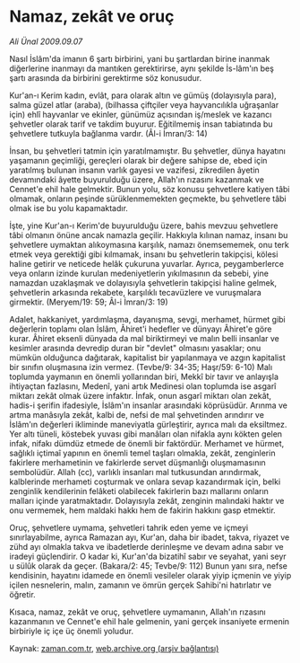 # Namaz, zekât ve oruç

*Ali Ünal 2009.09.07*

<tr><td class="metin" colspan="2" style="padding-top: 20px; padding-left: 5px; ">Nasıl İslâm'da imanın 6 şartı birbirini, yani bu şartlardan birine inanmak diğerlerine inanmayı da mantıken gerektirirse, aynı şekilde İs-lâm'ın beş şartı arasında da birbirini gerektirme söz konusudur.</td></tr><tr><td class="metin" colspan="2" style="padding-top: 20px; padding-left: 5px; "><p> Kur'an-ı Kerim kadın, evlât, para olarak altın ve gümüş (dolayısıyla para), salma güzel atlar (araba), (bilhassa çiftçiler veya hayvancılıkla uğraşanlar için) ehlî hayvanlar ve ekinler, günümüz açısından iş/meslek ve kazancı şehvetler olarak tarif ve takdim buyurur. Eğitilmemiş insan tabiatında bu şehvetlere tutkuyla bağlanma vardır. (Âl-i İmran/3: 14)
<p> İnsan, bu şehvetleri tatmin için yaratılmamıştır. Bu şehvetler, dünya hayatını yaşamanın geçimliği, gereçleri olarak bir değere sahipse de, ebed için yaratılmış bulunan insanın varlık gayesi ve vazifesi, zikredilen âyetin devamındaki âyette buyurulduğu üzere, Allah'ın rızasını kazanmak ve Cennet'e ehil hale gelmektir. Bunun yolu, söz konusu şehvetlere katiyen tâbi olmamak, onların peşinde sürüklenmemekten geçmekte, bu şehvetlere tâbi olmak ise bu yolu kapamaktadır.
<p> İşte, yine Kur'an-ı Kerim'de buyurulduğu üzere, bahis mevzuu şehvetlere tâbi olmanın önüne ancak namazla geçilir. Hakkıyla kılınan namaz, insanı bu şehvetlere uymaktan alıkoymasına karşılık, namazı önemsememek, onu terk etmek veya gerektiği gibi kılmamak, insanı bu şehvetlerin takipçisi, kölesi haline getirir ve neticede helâk çukuruna yuvarlar. Ayrıca, peygamberlerce veya onların izinde kurulan medeniyetlerin yıkılmasının da sebebi, yine namazdan uzaklaşmak ve dolayısıyla şehvetlerin takipçisi haline gelmek, şehvetlerin arkasında rekabete, karşılıklı tecavüzlere ve vuruşmalara girmektir. (Meryem/19: 59; Âl-i İmran/3: 19)
<p> Adalet, hakkaniyet, yardımlaşma, dayanışma, sevgi, merhamet, hürmet gibi değerlerin toplamı olan İslâm, Âhiret'i hedefler ve dünyayı Âhiret'e göre kurar. Âhiret eksenli dünyada da mal biriktirmeyi ve malın belli insanlar ve kesimler arasında devredip duran bir "devlet" olmasını yasaklar; onu mümkün olduğunca dağıtarak, kapitalist bir yapılanmaya ve azgın kapitalist bir sınıfın oluşmasına izin vermez. (Tevbe/9: 34-35; Haşr/59: 6-10) Malı toplumda yaymanın en önemli yollarından biri, Mekkî bir tavır ve anlayışla ihtiyaçtan fazlasını, Medenî, yani artık Medinesi olan toplumda ise asgarî miktarı zekât olmak üzere infaktır. İnfak, onun asgarî miktarı olan zekât, hadis-i şerifin ifadesiyle, İslâm'ın insanlar arasındaki köprüsüdür. Arınma ve artma manâsıyla zekât, kalbi de, nefsi de mal şehvetinden arındırır ve İslâm'ın değerleri ikliminde maneviyatla gürleştirir, ayrıca malı da eksiltmez. Yer altı tüneli, köstebek yuvası gibi manâları olan nifakla aynı kökten gelen infak, nifakı dümdüz etmede de önemli bir faktördür. Merhamet ve hürmet, sağlıklı içtimaî yapının en önemli temel taşları olmakla, zekât, zenginlerin fakirlere merhametinin ve fakirlerde servet düşmanlığı oluşmamasının sembolüdür. Allah (cc), varlıklı insanları mal tutkusundan arındırmak, kalblerinde merhameti coşturmak ve onlara sevap kazandırmak için, belki zenginlik kendilerinin felâketi olabilecek fakirlerin bazı mallarını onların malları içinde yaratmaktadır. Dolayısıyla zekât, zenginin malındaki haktır ve onu vermemek, hem maldaki hakkı hem de fakirin hakkını gasp etmektir.
<p> Oruç, şehvetlere uymama, şehvetleri tahrik eden yeme ve içmeyi sınırlayabilme, ayrıca Ramazan ayı, Kur'an, daha bir ibadet, takva, riyazet ve zühd ayı olmakla takva ve ibadetlerde derinleşme ve devam adına sabır ve iradeyi güçlendirir. O kadar ki, Kur'an'da bizatihî sabır ve seyahat, yani seyr u sülûk olarak da geçer. (Bakara/2: 45; Tevbe/9: 112) Bunun yanı sıra, nefse kendisinin, hayatını idamede en önemli vesileler olarak yiyip içmenin ve yiyip içilen nesnelerin, malın, zamanın ve ömrün gerçek Sahibi'ni hatırlatır ve öğretir.
<p> Kısaca, namaz, zekât ve oruç, şehvetlere uymamanın, Allah'ın rızasını kazanmanın ve Cennet'e ehil hale gelmenin, yani gerçek insaniyete ermenin birbiriyle iç içe üç önemli yoludur.<br/></p></p></p></p></p></p></td></tr>

Kaynak: [zaman.com.tr](http://zaman.com.tr/yazar.do?yazino=889257), [web.archive.org (arşiv bağlantısı)](http://web.archive.org/web/20091114055400/http://www.zaman.com.tr:80/yazar.do?yazino=889257)
